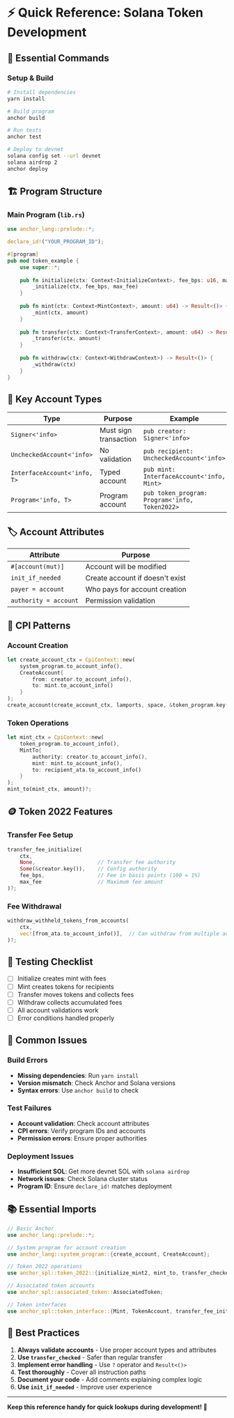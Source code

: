 # ⚡ Quick Reference: Solana Token Development

## 🚀 Essential Commands

### Setup & Build
```bash
# Install dependencies
yarn install

# Build program
anchor build

# Run tests
anchor test

# Deploy to devnet
solana config set --url devnet
solana airdrop 2
anchor deploy
```

## 🏗️ Program Structure

### Main Program (`lib.rs`)
```rust
use anchor_lang::prelude::*;

declare_id!("YOUR_PROGRAM_ID");

#[program]
pub mod token_example {
    use super::*;
    
    pub fn initialize(ctx: Context<InitializeContext>, fee_bps: u16, max_fee: u64) -> Result<()> {
        _initialize(ctx, fee_bps, max_fee)
    }
    
    pub fn mint(ctx: Context<MintContext>, amount: u64) -> Result<()> {
        _mint(ctx, amount)
    }
    
    pub fn transfer(ctx: Context<TransferContext>, amount: u64) -> Result<()> {
        _transfer(ctx, amount)
    }
    
    pub fn withdraw(ctx: Context<WithdrawContext>) -> Result<()> {
        _withdraw(ctx)
    }
}
```

## 🔑 Key Account Types

| Type | Purpose | Example |
|------|---------|---------|
| `Signer<'info>` | Must sign transaction | `pub creator: Signer<'info>` |
| `UncheckedAccount<'info>` | No validation | `pub recipient: UncheckedAccount<'info>` |
| `InterfaceAccount<'info, T>` | Typed account | `pub mint: InterfaceAccount<'info, Mint>` |
| `Program<'info, T>` | Program account | `pub token_program: Program<'info, Token2022>` |

## 🏷️ Account Attributes

| Attribute | Purpose |
|-----------|---------|
| `#[account(mut)]` | Account will be modified |
| `init_if_needed` | Create account if doesn't exist |
| `payer = account` | Who pays for account creation |
| `authority = account` | Permission validation |

## 🔄 CPI Patterns

### Account Creation
```rust
let create_account_ctx = CpiContext::new(
    system_program.to_account_info(),
    CreateAccount{
        from: creator.to_account_info(),
        to: mint.to_account_info()
    }
);
create_account(create_account_ctx, lamports, space, &token_program.key())?;
```

### Token Operations
```rust
let mint_ctx = CpiContext::new(
    token_program.to_account_info(),
    MintTo{
        authority: creator.to_account_info(),
        mint: mint.to_account_info(),
        to: recipient_ata.to_account_info()
    }
);
mint_to(mint_ctx, amount)?;
```

## 🪙 Token 2022 Features

### Transfer Fee Setup
```rust
transfer_fee_initialize(
    ctx, 
    None,                    // Transfer fee authority
    Some(&creator.key()),    // Config authority
    fee_bps,                 // Fee in basis points (100 = 1%)
    max_fee                  // Maximum fee amount
)?;
```

### Fee Withdrawal
```rust
withdraw_withheld_tokens_from_accounts(
    ctx,
    vec![from_ata.to_account_info()],  // Can withdraw from multiple accounts
)?;
```

## 🧪 Testing Checklist

- [ ] Initialize creates mint with fees
- [ ] Mint creates tokens for recipients
- [ ] Transfer moves tokens and collects fees
- [ ] Withdraw collects accumulated fees
- [ ] All account validations work
- [ ] Error conditions handled properly

## 🚨 Common Issues

### Build Errors
- **Missing dependencies**: Run `yarn install`
- **Version mismatch**: Check Anchor and Solana versions
- **Syntax errors**: Use `anchor build` to check

### Test Failures
- **Account validation**: Check account attributes
- **CPI errors**: Verify program IDs and accounts
- **Permission errors**: Ensure proper authorities

### Deployment Issues
- **Insufficient SOL**: Get more devnet SOL with `solana airdrop`
- **Network issues**: Check Solana cluster status
- **Program ID**: Ensure `declare_id!` matches deployment

## 📚 Essential Imports

```rust
// Basic Anchor
use anchor_lang::prelude::*;

// System program for account creation
use anchor_lang::system_program::{create_account, CreateAccount};

// Token 2022 operations
use anchor_spl::token_2022::{initialize_mint2, mint_to, transfer_checked, Token2022};

// Associated token accounts
use anchor_spl::associated_token::AssociatedToken;

// Token interfaces
use anchor_spl::token_interface::{Mint, TokenAccount, transfer_fee_initialize, withdraw_withheld_tokens_from_accounts};
```

## 🎯 Best Practices

1. **Always validate accounts** - Use proper account types and attributes
2. **Use `transfer_checked`** - Safer than regular transfer
3. **Implement error handling** - Use `?` operator and `Result<()>`
4. **Test thoroughly** - Cover all instruction paths
5. **Document your code** - Add comments explaining complex logic
6. **Use `init_if_needed`** - Improve user experience

---

**Keep this reference handy for quick lookups during development! 🚀**
